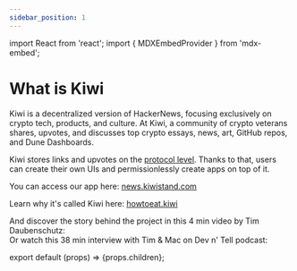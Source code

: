 ```yaml
---
sidebar_position: 1
---
```


import React from 'react';
import { MDXEmbedProvider } from 'mdx-embed';

# What is Kiwi

Kiwi is a decentralized version of HackerNews, focusing exclusively on crypto tech, products, and culture. At Kiwi, a community of crypto veterans shares, upvotes, and discusses top crypto essays, news, art, GitHub repos, and Dune Dashboards.

Kiwi stores links and upvotes on the <u>[protocol level](/docs/kiwi-how-works/protocol)</u>. Thanks to that, users can create their own UIs and permissionlessly create apps on top of it.

You can access our app here: <u>[news.kiwistand.com](https://news.kiwistand.com)</u>

Learn why it's called Kiwi here: <u>[howtoeat.kiwi](https://howtoeat.kiwi/)</u>

And discover the story behind the project in this 4 min video by Tim Daubenschutz:
<YouTube youTubeId="WujtU15yAyk" />
<br/>
Or watch this 38 min interview with Tim & Mac on Dev n' Tell podcast:
<YouTube youTubeId="tRqkiCwD-zY" />

export default (props) => <MDXEmbedProvider>{props.children}</MDXEmbedProvider>;
